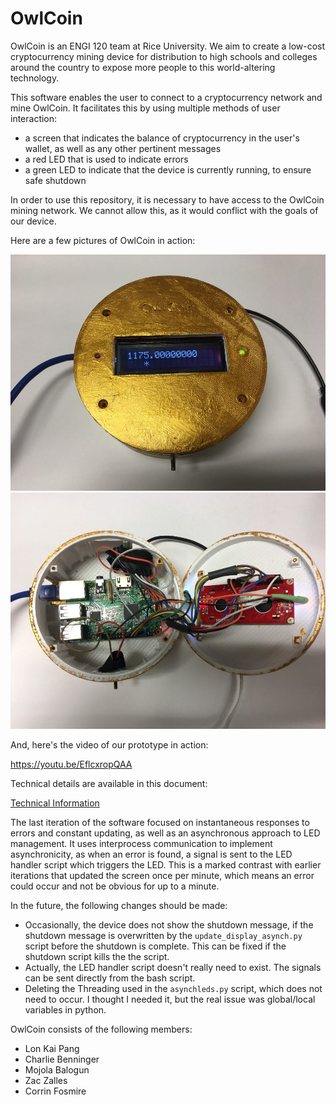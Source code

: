 OwlCoin
=======

OwlCoin is an ENGI 120 team at Rice University. We aim to create a low-cost cryptocurrency mining device for distribution to high schools and colleges around the country to expose more people to this world-altering technology.

This software enables the user to connect to a cryptocurrency network and mine OwlCoin. It facilitates this by using multiple methods of user interaction:

* a screen that indicates the balance of cryptocurrency in the user's wallet, as well as any other pertinent messages
* a red LED that is used to indicate errors
* a green LED to indicate that the device is currently running, to ensure safe shutdown


In order to use this repository, it is necessary to have access to the OwlCoin mining network. We cannot allow this, as it would conflict with the goals of our device.

Here are a few pictures of OwlCoin in action:

![In Use](https://github.com/bakitybacon/owlcoin/blob/master/owlcoininuse.jpeg)
![Wiring](https://github.com/bakitybacon/owlcoin/blob/master/owlcoinwiring.jpeg)

And, here's the video of our prototype in action:

https://youtu.be/EflcxropQAA

Technical details are available in this document:

[Technical Information](https://github.com/bakitybacon/owlcoin/blob/master/technicaldetails.pdf)

The last iteration of the software focused on instantaneous responses to errors and constant updating, as well as an asynchronous approach to LED management. It uses interprocess communication to implement asynchronicity, as when an error is found, a signal is sent to the LED handler script which triggers the LED. This is a marked contrast with earlier iterations that updated the screen once per minute, which means an error could occur and not be obvious for up to a minute. 

In the future, the following changes should be made:
* Occasionally, the device does not show the shutdown message, if the shutdown message is overwritten by the `update_display_asynch.py` script before the shutdown is complete. This can be fixed if the shutdown script kills the the script.
* Actually, the LED handler script doesn't really need to exist. The signals can be sent directly from the bash script.
* Deleting the Threading used in the `asynchleds.py` script, which does not need to occur. I thought I needed it, but the real issue was global/local variables in python.

OwlCoin consists of the following members:
* Lon Kai Pang
* Charlie Benninger
* Mojola Balogun
* Zac Zalles
* Corrin Fosmire

